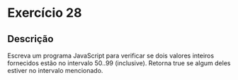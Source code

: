 # Exercício 28

## Descrição

Escreva um programa JavaScript para verificar se dois valores inteiros fornecidos estão no intervalo 50..99 (inclusive). Retorna true se algum deles estiver no intervalo mencionado.
